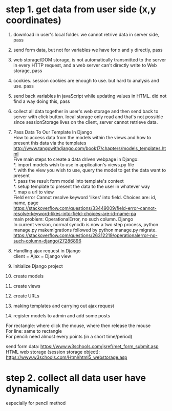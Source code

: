 # step 1. get data from user side (x,y coordinates)   
1. download in user's local folder. we cannot retrive data in server side, pass   
2. send form data, but not for variables we have for x and y directly, pass    
3. web storage/DOM storage, is not automatically transmitted to the server in every HTTP request, and a web server can't directly write to Web storage, pass    
4. cookies. session cookies are enough to use. but hard to analysis and use. pass     
5. send back variables in javaScript while updating values in HTML. did not find a way doing this, pass        
6. collect all data together in user's web storage and then send back to server with click button. local storage only read and that's not possible since sessionStorage lives on the client, server cannot retrieve data.    
7. Pass Data To Our Template In Django   
How to access data from the models within the views and how to present this data via the templates      
http://www.tangowithdjango.com/book17/chapters/models_templates.html      
Five main steps to create a data driven webpage in Django:    
  *. import models wish to use in application's views.py file    
  *. with the view you wish to use, query the model to get the data want to present    
  *. pass the result form model into template's context    
  *. setup template to present the data to the user in whatever way    
  *. map a url to view    
Field error Cannot resolve keyword 'likes' into field. Choices are: id, name, page   
https://stackoverflow.com/questions/33449009/field-error-cannot-resolve-keyword-likes-into-field-choices-are-id-name-pa    
main problem: OperationalError, no such column. Django    
In current version,  normal syncdb is now a two step process, python manage.py makemigrations followed by python manage.py migrate.     
https://stackoverflow.com/questions/26312219/operationalerror-no-such-column-django/27286896   

8. Handling ajax request in Django    
client = Ajax = Django view   
1. initialize Django project   
2. create models   
3. create views   
4. create URLs   
5. making templates and carrying out ajax request   
6. register models to admin and add some posts   



For rectangle: where click the mouse, where then release the mouse  
For line: same to rectangle   
For pencil: need almost every points (in a short time/period)      

send form data: https://www.w3schools.com/jsref/met_form_submit.asp      
HTML web storage (session storage object): https://www.w3schools.com/Html/html5_webstorage.asp    



# step 2. collect all data user have dynamically     
especially for pencil method

